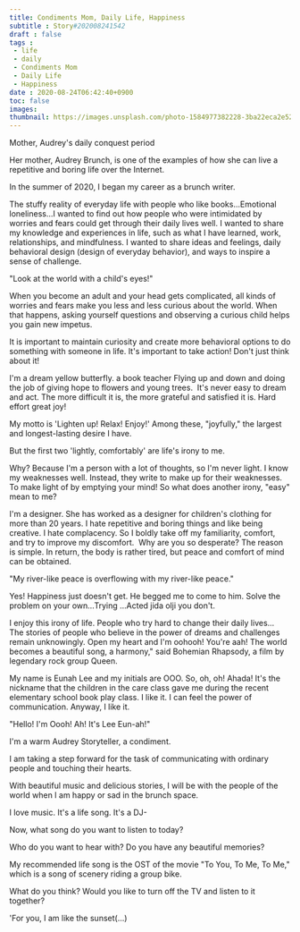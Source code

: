 ```yaml
---
title: Condiments Mom, Daily Life, Happiness
subtitle : Story#202008241542
draft : false
tags :
 - life
 - daily
 - Condiments Mom
 - Daily Life
 - Happiness
date : 2020-08-24T06:42:40+0900
toc: false
images: 
thumbnail: https://images.unsplash.com/photo-1584977382228-3ba22eca2e52?ixlib=rb-1.2.1&q=80&fm=jpg&crop=entropy&cs=tinysrgb&w=1080&fit=max&ixid=eyJhcHBfaWQiOjE1NTU0OX0
---
```


Mother, Audrey's daily conquest period  

Her mother, Audrey Brunch, is one of the examples of how she can live a repetitive and boring life over the Internet.  

In the summer of 2020, I began my career as a brunch writer.  

The stuffy reality of everyday life with people who like books...Emotional loneliness...I wanted to find out how people who were intimidated by worries and fears could get through their daily lives well. I wanted to share my knowledge and experiences in life, such as what I have learned, work, relationships, and mindfulness. I wanted to share ideas and feelings, daily behavioral design (design of everyday behavior), and ways to inspire a sense of challenge.  

"Look at the world with a child's eyes!"  

When you become an adult and your head gets complicated, all kinds of worries and fears make you less and less curious about the world. When that happens, asking yourself questions and observing a curious child helps you gain new impetus.  

It is important to maintain curiosity and create more behavioral options to do something with someone in life. It's important to take action! Don't just think about it!  

I'm a dream yellow butterfly. a book teacher Flying up and down and doing the job of giving hope to flowers and young trees.  It's never easy to dream and act. The more difficult it is, the more grateful and satisfied it is. Hard effort great joy!  

My motto is 'Lighten up! Relax! Enjoy!' Among these, "joyfully," the largest and longest-lasting desire I have.  

But the first two 'lightly, comfortably' are life's irony to me.  

Why? Because I'm a person with a lot of thoughts, so I'm never light. I know my weaknesses well. Instead, they write to make up for their weaknesses. To make light of by emptying your mind! So what does another irony, "easy" mean to me?  

I'm a designer. She has worked as a designer for children's clothing for more than 20 years. I hate repetitive and boring things and like being creative. I hate complacency. So I boldly take off my familiarity, comfort, and try to improve my discomfort.  Why are you so desperate? The reason is simple. In return, the body is rather tired, but peace and comfort of mind can be obtained.  

"My river-like peace is overflowing with my river-like peace."  

Yes! Happiness just doesn't get. He begged me to come to him. Solve the problem on your own...Trying ...Acted jida olji you don't.  

I enjoy this irony of life. People who try hard to change their daily lives... The stories of people who believe in the power of dreams and challenges remain unknowingly. Open my heart and I'm oohooh! You're aah! The world becomes a beautiful song, a harmony," said Bohemian Rhapsody, a film by legendary rock group Queen.  

My name is Eunah Lee and my initials are OOO. So, oh, oh! Ahada! It's the nickname that the children in the care class gave me during the recent elementary school book play class. I like it. I can feel the power of communication. Anyway, I like it.  

"Hello! I'm Oooh! Ah! It's Lee Eun-ah!"  

I'm a warm Audrey Storyteller, a condiment.  

I am taking a step forward for the task of communicating with ordinary people and touching their hearts.  

With beautiful music and delicious stories, I will be with the people of the world when I am happy or sad in the brunch space.  

I love music. It's a life song. It's a DJ-  

Now, what song do you want to listen to today?  

Who do you want to hear with? Do you have any beautiful memories?  

My recommended life song is the OST of the movie "To You, To Me, To Me," which is a song of scenery riding a group bike.  

What do you think? Would you like to turn off the TV and listen to it together?  

'For you, I am like the sunset(...)  

